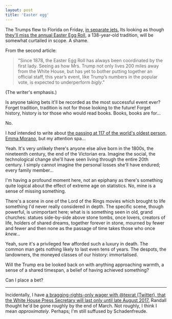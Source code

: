 ```yaml
---
layout: post
title: 'Easter egg'
---
```


The Trumps flew to Florida on Friday, [in separate jets.](https://www.queerty.com/donald-melania-fly-separate-taxpayer-funded-planes-20170414)  Its looking as though [they'll miss the annual Easter Egg Roll](https://www.queerty.com/easter-white-house-ruined-thanks-melania-trump-sad-20170412), a 138-year-old tradition, will be somewhat curtailed in scope.  A shame.

From the second article:

> "Since 1878, the Easter Egg Roll has always been coordinated by the first lady. Seeing as how Mrs. Trump not only lives 200 miles away from the White House, but has yet to bother putting together an official staff, this year’s event, like Trump’s numbers in the popular vote, is expected to underperform *bigly*."

(The writer's emphasis.)

Is anyone taking bets it'll be recorded as the most successful event ever?  Forget tradition, tradition is not for those looking to the future!  Forget history, history is tor those who would read books.  Books, books are for…

No.

I *had* intended to write about [the passing at 117 of the world's oldest person, Emma Morano,](http://www.bbc.co.uk/news/world-europe-39610937) but my attention spa…

Yeah.  It's very unlikely there's anyone else alive born in the 1800s, the nineteenth century, the end of the Victorian era.  Imagine the social, the technological change she'll have seen living through the entire 20th century.  I simply cannot imagine the personal losses she'll have endured; every family member…

I'm having a profound moment here, not an epiphany as there's something quite logical about the effect of extreme age on statistics.  No, mine is a sense of missing something.

There's a scene in one of the Lord of the Rings movies which brought to life something I'd never really considered in depth.  The specific scene, though powerful, is unimportant here; what is is something seen in old, grand churches: statues side-by-side above stone tombs, once lovers, creators of life, holders of shared dreams, together forever in stone, mourned by fewer and fewer and then none as the passage of time takes those who once *knew…*

Yeah, sure it's a privileged few afforded such a luxury in death.  The common man gets nothing likely to last even tens of years.  The despots, the landowners, the moneyed classes of our history: immortalised.

Will the Trump era be looked back on with anything approaching warmth, a sense of a shared timespan, a belief of having achieved something?

Can I place a bet?

---

Incidentally, I have [a bragging-rights-only wager with @texrat (Twitter), that the White House Press Secretary will last only until late August 2017.](https://twitter.com/texrat/status/823630847794356225)  Randall thought he'd be gone roughly by the end of March.  Not roughly, I think I mean *approximately*.  Perhaps; I'm still suffused by Schadenfreude.
